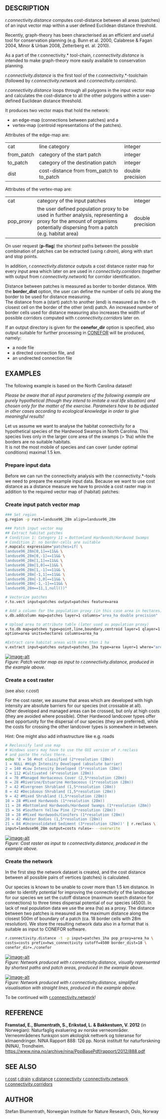 ## DESCRIPTION

*r.connectivity.distance* computes cost-distance between all areas
(patches) of an input vector map within a user defined Euclidean
distance threshold.

Recently, graph-theory has been characterised as an efficient and useful
tool for conservation planning (e.g. Bunn et al. 2000, Calabrese & Fagan
2004, Minor & Urban 2008, Zetterberg et. al. 2010).

As a part of the r.connectivity.\* tool-chain, *r.connectivity.distance*
is intended to make graph-theory more easily available to conservation
planning.

*r.connectivity.distance* is the first tool of the
r.connectivity.\*-toolchain (followed by *r.connectivity.network* and
*r.connectivity.corridors*).

*r.connectivity.distance* loops through all polygons in the input vector
map and calculates the cost-distance to all the other polygons within a
user-defined Euclidean distance threshold.

It produces two vector maps that hold the network:

- an edge-map (connections between patches) and a
- vertex-map (centroid representations of the patches).

Attributes of the edge-map are:

|             |                                             |                  |
| ----------- | ------------------------------------------- | ---------------- |
| cat         | line category                               | integer          |
| from\_patch | category of the start patch                 | integer          |
| to\_patch   | category of the destination patch           | integer          |
| dist        | cost-distance from from\_patch to to\_patch | double precision |

Attributes of the vertex-map are:

|            |                                                                                                                                                                            |                  |
| ---------- | -------------------------------------------------------------------------------------------------------------------------------------------------------------------------- | ---------------- |
| cat        | category of the input patches                                                                                                                                              | integer          |
| pop\_proxy | the user defined population proxy to be used in further analysis, representing a proxy for the amount of organisms potentially dispersing from a patch (e.g. habitat area) | double precision |

On user request (**p-flag**) the shortest paths between the possible
combination of patches can be extracted (using *r.drain*), along with
start and stop points.

In addition, *r.connectivity.distance* outputs a cost distance raster
map for every input area which later on are used in
*r.connectivity.corridors* (together with output from
*r.connectivity.network*) for corridor identification.

Distance between patches is measured as border to border distance. With
the **border\_dist** option, the user can define the number of cells (n)
along the border to be used for distance measuring.  
The distance from a (start) patch to another (end) is measured as the
n-th closest cell on the border of the other (end) patch. An increased
number of border cells used for distance measuring also increases the
width of possible corridors computed with *r.connectivity.corridors*
later on.

If an output directory is given for the **conefor\_dir** option is
specified, also output suitable for further processing in
[CONEFOR](http://www.conefor.org) will be produced, namely:

- a node file
- a directed connection file, and
- an undirected connection file

## EXAMPLES

The following example is based on the North Carolina dataset\!

*Please be aware that all input parameters of the following example are
purely hypothetical (though they intend to imitate a real life
situation) and chosen only for the matter of the exercise. Parameters
have to be adjusted in other cases according to ecological knowledge in
order to give meaningful results\!*

Let us assume we want to analyse the habitat connectivity for a
hypothetical species of the Hardwood Swamps in North Carolina. This
species lives only in the larger core area of the swamps (\> 1ha) while
the borders are no suitable habitats.  
It is not the most mobile of species and can cover (under optimal
conditions) maximal 1.5 km.

### Prepare input data

Before we can run the connectivity analysis with the
r.connectivity.\*-tools we need to prepare the example input data.
Because we want to use cost distance as a distance measure we have to
provide a cost raster map in addition to the required vector map of
(habitat) patches:

### Create input patch vector map

```sh
### Set region
g.region -p rast=landuse96_28m align=landuse96_28m

### Patch input vector map
## Extract habitat patches
# Condition 1: Category 11 = Bottomland Hardwoods/Hardwood Swamps
# Condition 2: no border-cells are suitable
r.mapcalc expression="patches=if( \
landuse96_28m[0,1]==11&& \
landuse96_28m[0,-1]==11&& \
landuse96_28m[1,1]==11&& \
landuse96_28m[1,0]==11&& \
landuse96_28m[1,-1]==11&& \
landuse96_28m[-1,1]==11&& \
landuse96_28m[-1,0]==11&& \
landuse96_28m[-1,-1]==11&& \
landuse96_28m==11,1,null())"

# Vectorize patches
r.to.vect input=patches output=patches feature=area

# Add a column for the population proxy (in this case area in hectares)
v.db.addcolumn map=patches layer=1 columns="area_ha double precision"

# Upload area to attribute table (later used as population proxy)
v.to.db map=patches type=point,line,boundary,centroid layer=1 qlayer=1 \
option=area units=hectares columns=area_ha

#Extract core habitat areas with more than 1 ha
v.extract input=patches output=patches_1ha type=area layer=1 where="area_ha>1"
```

[![image-alt](r_connectivity_distance_patches.png)](r_connectivity_distance_patches.png)  
*Figure: Patch vector map as input to r.connectivity.distance, produced
in the example above.*

### Create a cost raster

(see also: *r.cost*)

For the cost raster, we assume that areas which are developed with high
intensity are absolute barriers for our species (not crossable at
all).  
Other developed and managed areas can be crossed, but only at high costs
(they are avoided where possible). Other Hardwood landcover types offer
best opportunity for the dispersal of our species (they are preferred),
while the costs for crossing the other landcover types is somewhere in
between.

Hint: One might also add infrastructure like e.g. roads

```sh
# Reclassify land use map
# Windows users may have to use the GUI version of r.reclass
# and paste the rules there...
echo '0 = 56 #not classified (2*resolution (28m))
1 = NULL #High Intensity Developed (absolute barrier)
2 = 140 #Low Intensity Developed (5*resolution (28m))
3 = 112 #Cultivated (4*resolution (28m))
4 = 70 #Managed Herbaceous Cover (2,5*resolution (28m))
6 = 28 #Riverine/Estuarine Herbaceous (1*resolution (28m))
7 = 42 #Evergreen Shrubland (1,5*resolution (28m))
8 = 42 #Deciduous Shrubland (1,5*resolution (28m))
9 = 42 #Mixed Shrubland (1,5*resolution (28m))
10 = 28 #Mixed Hardwoods (1*resolution (28m))
11 = 28 #Bottomland Hardwoods/Hardwood Swamps (1*resolution (28m))
15 = 56 #Southern Yellow Pine (2*resolution (28m))
18 = 28 #Mixed Hardwoods/Conifers (1*resolution (28m))
20 = 42 #Water Bodies (1,5*resolution (28m))
21 = 84 #Unconsolidated Sediment (3*resolution (28m))' | r.reclass \
input=landuse96_28m output=costs rules=- --overwrite
```

[![image-alt](r_connectivity_distance_costs.png)](r_connectivity_distance_costs.png)  
*Figure: Cost raster as input to r.connectivity.distance, produced in
the example above.*

### Create the network

In the first step the network dataset is created, and the cost distance
between all possible pairs of vertices (patches) is calculated.

Our species is known to be unable to cover more than 1.5 km distance. In
order to identify potential for improving the connectivity of the
landscape for our species we set the cutoff distance (maximum search
distance for connections) to three times dispersal potential of our
species (4500). In lack of real population data we use the area (ha) as
a proxy. The distance between two patches is measured as the maximum
distance along the closest 500m of boundary of a patch (ca. 18 border
cells with 28m resolution). We store the resulting network data also in
a format that is suitable as input to CONEFOR software.

```sh
r.connectivity.distance -t -p input=patches_1ha pop_proxy=area_ha \
costs=costs prefix=hws_connectivity cutoff=4500 border_dist=18 \
conefor_dir=./conefor
```

[![image-alt](r_connectivity_distance_shortest_paths.png)](r_connectivity_distance_shortest_paths.png)  
*Figure: Network produced with r.connectivity.distance, visually
represented by shortest paths and patch areas, produced in the example
above.*

[![image-alt](r_connectivity_distance_network.png)](r_connectivity_distance_network.png)  
*Figure: Network produced with r.connectivity.distance, simplified
visualisation with straight lines, produced in the example above.*

To be continued with
[r.connectivity.network](r.connectivity.network.md)\!

## REFERENCE

**Framstad, E., Blumentrath, S., Erikstad, L. & Bakkestuen, V. 2012**
(in Norwegian): Naturfaglig evaluering av norske verneområder.
Verneområdenes funksjon som økologisk nettverk og toleranse for
klimaendringer. NINA Rapport 888: 126 pp. Norsk institutt for
naturforskning (NINA), Trondheim.
<https://www.nina.no/archive/nina/PppBasePdf/rapport/2012/888.pdf>

## SEE ALSO

[r.cost](https://grass.osgeo.org/grass-stable/manuals/r.cost.html)
[r.drain](https://grass.osgeo.org/grass-stable/manuals/r.drain.html)
[v.distance](https://grass.osgeo.org/grass-stable/manuals/v.distance.html)
[r.connectivity](r.connectivity.md)
[r.connectivity.network](r.connectivity.network.md)
[r.connectivity.corridors](r.connectivity.corridors.md)

## AUTHOR

Stefan Blumentrath, Norwegian Institute for Nature Research, Oslo,
Norway

